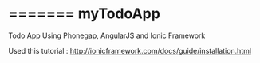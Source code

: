 

=======
myTodoApp
=========

Todo App Using Phonegap, AngularJS and Ionic Framework

Used this tutorial :
http://ionicframework.com/docs/guide/installation.html
